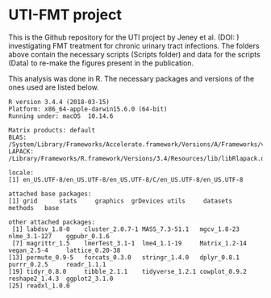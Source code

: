 # UTI-FMT project
 
This is the Github repository for the UTI project by Jeney et al. (DOI: ) investigating FMT treatment for chronic urinary tract infections. The folders above contain the necessary scripts (Scripts folder) and data for the scripts (Data) to re-make the figures present in the publication. 

This analysis was done in R. The necessary packages and versions of the ones used are listed below. 

```
R version 3.4.4 (2018-03-15)
Platform: x86_64-apple-darwin15.6.0 (64-bit)
Running under: macOS  10.14.6

Matrix products: default
BLAS: /System/Library/Frameworks/Accelerate.framework/Versions/A/Frameworks/vecLib.framework/Versions/A/libBLAS.dylib
LAPACK: /Library/Frameworks/R.framework/Versions/3.4/Resources/lib/libRlapack.dylib

locale:
[1] en_US.UTF-8/en_US.UTF-8/en_US.UTF-8/C/en_US.UTF-8/en_US.UTF-8

attached base packages:
[1] grid      stats     graphics  grDevices utils     datasets  methods   base     

other attached packages:
 [1] labdsv_1.8-0    cluster_2.0.7-1 MASS_7.3-51.1   mgcv_1.8-23     nlme_3.1-127    ggpubr_0.1.6   
 [7] magrittr_1.5    lmerTest_3.1-1  lme4_1.1-19     Matrix_1.2-14   vegan_2.5-4     lattice_0.20-38
[13] permute_0.9-5   forcats_0.3.0   stringr_1.4.0   dplyr_0.8.1     purrr_0.2.5     readr_1.1.1    
[19] tidyr_0.8.0     tibble_2.1.1    tidyverse_1.2.1 cowplot_0.9.2   reshape2_1.4.3  ggplot2_3.1.0  
[25] readxl_1.0.0   

```